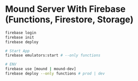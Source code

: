 # Mound Server With Firebase (Functions, Firestore, Storage)

```bash
firebase login
firebase init
firebase deploy

# Start App
firebase emulators:start # --only functions

# ENV
firebase use [mound | mound-dev]
firebase deploy --only functions # prod | dev
```
